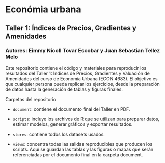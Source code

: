 # Económia urbana
## Taller 1: Índices de Precios, Gradientes y Amenidades
### Autores: Eimmy Nicoll Tovar Escobar y Juan Sebastian Tellez Melo 

Este repositorio contiene el código y materiales para reproducir los resultados del Taller 1: Índices de Precios, Gradientes y Valuación de Amenidades del curso de Economía Urbana (ECON 4683). El objetivo es que cualquier persona pueda replicar los ejercicios, desde la preparación de datos hasta la generación de tablas y figuras finales.


Carpetas del repositorio

- `document`: contiene el documento final del Taller en PDF.

- `scripts`: incluye los archivos de R que se utilizan para preparar datos, estimar modelos, generar gráficos y exportar resultados.

- `stores`: contiene todos los datasets usados.

- `views`: concentra todas las salidas reproducibles que producen los scripts. Aquí se guardan las tablas y las figuras o mapas que serán referenciadas por el documento final en la carpeta document.